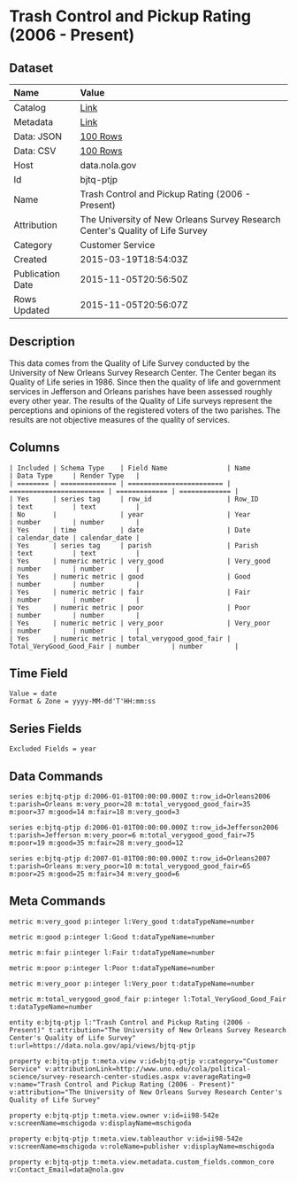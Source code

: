 # Trash Control and Pickup Rating (2006 - Present)

## Dataset

| Name | Value |
| :--- | :---- |
| Catalog | [Link](https://catalog.data.gov/dataset/trash-control-and-pickup-rating-2006-present) |
| Metadata | [Link](https://data.nola.gov/api/views/bjtq-ptjp) |
| Data: JSON | [100 Rows](https://data.nola.gov/api/views/bjtq-ptjp/rows.json?max_rows=100) |
| Data: CSV | [100 Rows](https://data.nola.gov/api/views/bjtq-ptjp/rows.csv?max_rows=100) |
| Host | data.nola.gov |
| Id | bjtq-ptjp |
| Name | Trash Control and Pickup Rating (2006 - Present) |
| Attribution | The University of New Orleans Survey Research Center's Quality of Life Survey |
| Category | Customer Service |
| Created | 2015-03-19T18:54:03Z |
| Publication Date | 2015-11-05T20:56:50Z |
| Rows Updated | 2015-11-05T20:56:07Z |

## Description

This data comes from the Quality of Life Survey conducted by the University of New Orleans Survey Research Center. The Center began its Quality of Life series in 1986. Since then the quality of life and government services in Jefferson and Orleans parishes have been assessed roughly every other year. The results of the Quality of Life surveys represent the perceptions and opinions of the registered voters of the two parishes. The results are not objective measures of the quality of services.

## Columns

```ls
| Included | Schema Type    | Field Name               | Name                     | Data Type     | Render Type   |
| ======== | ============== | ======================== | ======================== | ============= | ============= |
| Yes      | series tag     | row_id                   | Row_ID                   | text          | text          |
| No       |                | year                     | Year                     | number        | number        |
| Yes      | time           | date                     | Date                     | calendar_date | calendar_date |
| Yes      | series tag     | parish                   | Parish                   | text          | text          |
| Yes      | numeric metric | very_good                | Very_good                | number        | number        |
| Yes      | numeric metric | good                     | Good                     | number        | number        |
| Yes      | numeric metric | fair                     | Fair                     | number        | number        |
| Yes      | numeric metric | poor                     | Poor                     | number        | number        |
| Yes      | numeric metric | very_poor                | Very_poor                | number        | number        |
| Yes      | numeric metric | total_verygood_good_fair | Total_VeryGood_Good_Fair | number        | number        |
```

## Time Field

```ls
Value = date
Format & Zone = yyyy-MM-dd'T'HH:mm:ss
```

## Series Fields

```ls
Excluded Fields = year
```

## Data Commands

```ls
series e:bjtq-ptjp d:2006-01-01T00:00:00.000Z t:row_id=Orleans2006 t:parish=Orleans m:very_poor=28 m:total_verygood_good_fair=35 m:poor=37 m:good=14 m:fair=18 m:very_good=3

series e:bjtq-ptjp d:2006-01-01T00:00:00.000Z t:row_id=Jefferson2006 t:parish=Jefferson m:very_poor=6 m:total_verygood_good_fair=75 m:poor=19 m:good=35 m:fair=28 m:very_good=12

series e:bjtq-ptjp d:2007-01-01T00:00:00.000Z t:row_id=Orleans2007 t:parish=Orleans m:very_poor=10 m:total_verygood_good_fair=65 m:poor=25 m:good=25 m:fair=34 m:very_good=6
```

## Meta Commands

```ls
metric m:very_good p:integer l:Very_good t:dataTypeName=number

metric m:good p:integer l:Good t:dataTypeName=number

metric m:fair p:integer l:Fair t:dataTypeName=number

metric m:poor p:integer l:Poor t:dataTypeName=number

metric m:very_poor p:integer l:Very_poor t:dataTypeName=number

metric m:total_verygood_good_fair p:integer l:Total_VeryGood_Good_Fair t:dataTypeName=number

entity e:bjtq-ptjp l:"Trash Control and Pickup Rating (2006 - Present)" t:attribution="The University of New Orleans Survey Research Center's Quality of Life Survey" t:url=https://data.nola.gov/api/views/bjtq-ptjp

property e:bjtq-ptjp t:meta.view v:id=bjtq-ptjp v:category="Customer Service" v:attributionLink=http://www.uno.edu/cola/political-science/survey-research-center-studies.aspx v:averageRating=0 v:name="Trash Control and Pickup Rating (2006 - Present)" v:attribution="The University of New Orleans Survey Research Center's Quality of Life Survey"

property e:bjtq-ptjp t:meta.view.owner v:id=ii98-542e v:screenName=mschigoda v:displayName=mschigoda

property e:bjtq-ptjp t:meta.view.tableauthor v:id=ii98-542e v:screenName=mschigoda v:roleName=publisher v:displayName=mschigoda

property e:bjtq-ptjp t:meta.view.metadata.custom_fields.common_core v:Contact_Email=data@nola.gov
```